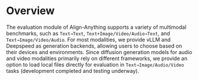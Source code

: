 # Overview

The evaluation module of Align-Anything supports a variety of multimodal benchmarks, such as `Text→Text`, `Text+Image/Video/Audio→Text`, and `Text→Image/Video/Audio`. For most modalities, we provide vLLM and Deepspeed as generation backends, allowing users to choose based on their devices and environments.  Since diffusion generation models for audio and video modalities primarily rely on different frameworks, we provide an option to load local files directly for evaluation in `Text→Image/Audio/Video` tasks (development completed and testing underway).